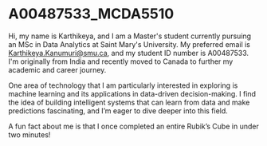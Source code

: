 # A00487533_MCDA5510
Hi, my name is Karthikeya, and I am a Master's student currently pursuing an MSc in Data Analytics at Saint Mary's University. My preferred email is Karthikeya.Kanumuri@smu.ca, and my student ID number is A00487533. I'm originally from India and recently moved to Canada to further my academic and career journey.

One area of technology that I am particularly interested in exploring is machine learning and its applications in data-driven decision-making. I find the idea of building intelligent systems that can learn from data and make predictions fascinating, and I’m eager to dive deeper into this field.

A fun fact about me is that I once completed an entire Rubik’s Cube in under two minutes!

